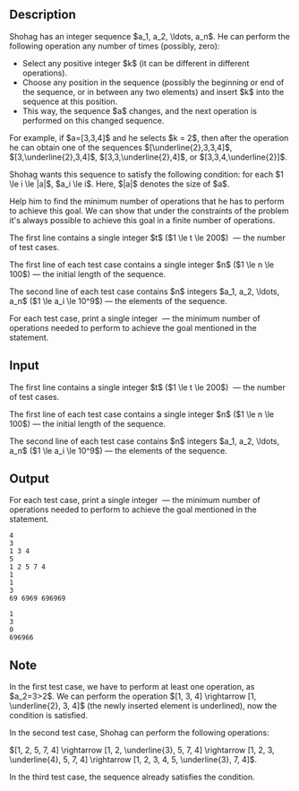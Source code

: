 ## Description

<div><p>Shohag has an integer sequence $a_1, a_2, \ldots, a_n$. He can perform the following operation any number of times (possibly, zero):</p><ul> <li> Select any positive integer $k$ (it can be different in different operations). </li><li> Choose any position in the sequence (possibly the beginning or end of the sequence, or in between any two elements) and insert $k$ into the sequence at this position. </li><li> This way, the sequence $a$ changes, and the next operation is performed on this changed sequence. </li></ul><p>For example, if $a=[3,3,4]$ and he selects $k = 2$, then after the operation he can obtain one of the sequences $[\underline{2},3,3,4]$, $[3,\underline{2},3,4]$, $[3,3,\underline{2},4]$, or $[3,3,4,\underline{2}]$.</p><p>Shohag wants this sequence to satisfy the following condition: for each $1 \le i \le |a|$, $a_i \le i$. Here, $|a|$ denotes the size of $a$.</p><p>Help him to find the minimum number of operations that he has to perform to achieve this goal. We can show that under the constraints of the problem it's always possible to achieve this goal in a finite number of operations.</p></div><div class="input-specification"><p>The first line contains a single integer $t$ ($1 \le t \le 200$) &nbsp;— the number of test cases.</p><p>The first line of each test case contains a single integer $n$ ($1 \le n \le 100$) — the initial length of the sequence.</p><p>The second line of each test case contains $n$ integers $a_1, a_2, \ldots, a_n$ ($1 \le a_i \le 10^9$) — the elements of the sequence.</p></div><div class="output-specification"><p>For each test case, print a single integer &nbsp;— the minimum number of operations needed to perform to achieve the goal mentioned in the statement.</p></div>

## Input

<p>The first line contains a single integer $t$ ($1 \le t \le 200$) &nbsp;— the number of test cases.</p><p>The first line of each test case contains a single integer $n$ ($1 \le n \le 100$) — the initial length of the sequence.</p><p>The second line of each test case contains $n$ integers $a_1, a_2, \ldots, a_n$ ($1 \le a_i \le 10^9$) — the elements of the sequence.</p>

## Output

<p>For each test case, print a single integer &nbsp;— the minimum number of operations needed to perform to achieve the goal mentioned in the statement.</p>





```input1
4
3
1 3 4
5
1 2 5 7 4
1
1
3
69 6969 696969
```




```output1
1
3
0
696966
```



## Note

<p>In the first test case, we have to perform at least one operation, as $a_2=3&gt;2$. We can perform the operation $[1, 3, 4] \rightarrow [1, \underline{2}, 3, 4]$ (the newly inserted element is underlined), now the condition is satisfied.</p><p>In the second test case, Shohag can perform the following operations:</p><p>$[1, 2, 5, 7, 4] \rightarrow [1, 2, \underline{3}, 5, 7, 4] \rightarrow [1, 2, 3, \underline{4}, 5, 7, 4] \rightarrow [1, 2, 3, 4, 5, \underline{3}, 7, 4]$.</p><p>In the third test case, the sequence already satisfies the condition.</p>
